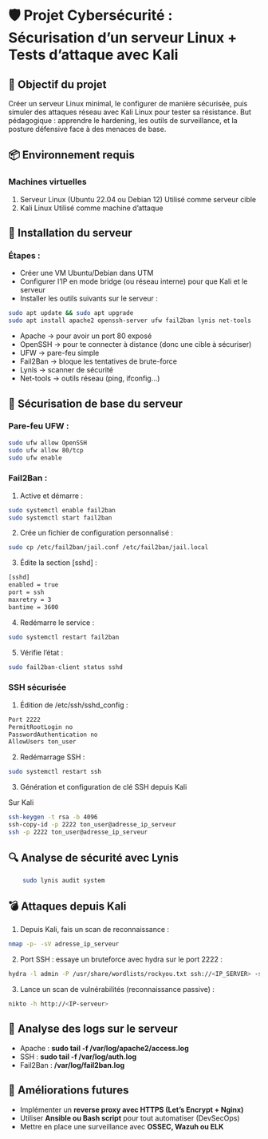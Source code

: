 # 🛡️ Projet Cybersécurité : Sécurisation d’un serveur Linux + Tests d’attaque avec Kali

## 🎯 Objectif du projet

Créer un serveur Linux minimal, le configurer de manière sécurisée, puis simuler des attaques réseau avec Kali Linux pour tester sa résistance.
But pédagogique : apprendre le hardening, les outils de surveillance, et la posture défensive face à des menaces de base.

## 📦 Environnement requis

### Machines virtuelles
1. Serveur Linux (Ubuntu 22.04 ou Debian 12)
Utilisé comme serveur cible
2. Kali Linux
Utilisé comme machine d’attaque



## 🔧 Installation du serveur

### Étapes :
- Créer une VM Ubuntu/Debian dans UTM
- Configurer l’IP en mode bridge (ou réseau interne) pour que Kali et le serveur
- Installer les outils suivants sur le serveur :

```bash
sudo apt update && sudo apt upgrade
sudo apt install apache2 openssh-server ufw fail2ban lynis net-tools
```

- Apache → pour avoir un port 80 exposé
- OpenSSH → pour te connecter à distance (donc une cible à sécuriser)
- UFW → pare-feu simple
- Fail2Ban → bloque les tentatives de brute-force
- Lynis → scanner de sécurité
- Net-tools → outils réseau (ping, ifconfig…)



## 🔐 Sécurisation de base du serveur


### Pare-feu UFW :
```bash
sudo ufw allow OpenSSH
sudo ufw allow 80/tcp
sudo ufw enable
```

### Fail2Ban :
1.  Active et démarre :
```bash
sudo systemctl enable fail2ban
sudo systemctl start fail2ban
```

2. Crée un fichier de configuration personnalisé :
```bash
sudo cp /etc/fail2ban/jail.conf /etc/fail2ban/jail.local
```

3. Édite la section [sshd] :
```bash
[sshd]
enabled = true
port = ssh
maxretry = 3
bantime = 3600
```

4. Redémarre le service :
```bash
sudo systemctl restart fail2ban
```

5. Vérifie l’état :
```bash
sudo fail2ban-client status sshd
```

### SSH sécurisée
1. Édition de /etc/ssh/sshd_config :
```bash
Port 2222
PermitRootLogin no
PasswordAuthentication no
AllowUsers ton_user
```
2. Redémarrage SSH :
```bash
sudo systemctl restart ssh
```

3. Génération et configuration de clé SSH depuis Kali

Sur Kali
```bash
ssh-keygen -t rsa -b 4096
ssh-copy-id -p 2222 ton_user@adresse_ip_serveur
ssh -p 2222 ton_user@adresse_ip_serveur
```


## 🔍 Analyse de sécurité avec Lynis
```bash
    sudo lynis audit system
```


## 💣 Attaques depuis Kali

1. Depuis Kali, fais un scan de reconnaissance :
```bash
nmap -p- -sV adresse_ip_serveur
```

2. Port SSH : essaye un bruteforce avec hydra sur le port 2222 :
```bash
hydra -l admin -P /usr/share/wordlists/rockyou.txt ssh://<IP_SERVER> -s 2222
```

3. Lance un scan de vulnérabilités (reconnaissance passive) :
```bash
nikto -h http://<IP-serveur>
```


## 📁 Analyse des logs sur le serveur
- Apache : **sudo tail -f /var/log/apache2/access.log**
- SSH : **sudo tail -f /var/log/auth.log**
- Fail2Ban : **/var/log/fail2ban.log**


## 📌 Améliorations futures
- Implémenter un **reverse proxy avec HTTPS (Let’s Encrypt + Nginx)**
- Utiliser **Ansible ou Bash script** pour tout automatiser (DevSecOps)
- Mettre en place une surveillance avec **OSSEC, Wazuh ou ELK**


